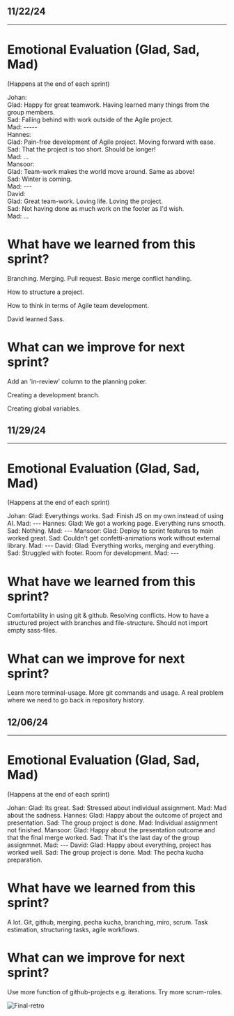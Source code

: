 ## 11/22/24

_____________________________________________


# Emotional Evaluation (Glad, Sad, Mad)
(Happens at the end of each sprint)

Johan:\
    Glad: Happy for great teamwork. Having learned many things from the group members.\
    Sad: Falling behind with work outside of the Agile project.\
    Mad: -----\
Hannes:\
    Glad: Pain-free development of Agile project. Moving forward with ease.\
    Sad: That the project is too short. Should be longer!\
    Mad: ...\
Mansoor:\
    Glad: Team-work makes the world move around. Same as above!\
    Sad: Winter is coming.\
    Mad: ---\
David:\
    Glad: Great team-work. Loving life. Loving the project.\
    Sad: Not having done as much work on the footer as I'd wish.\
    Mad: ...


# What have we learned from this sprint?

Branching. Merging. Pull request. Basic merge conflict handling.

How to structure a project.

How to think in terms of Agile team development.

David learned Sass.

# What can we improve for next sprint?

Add an 'in-review' column to the planning poker.

Creating a development branch.

Creating global variables.

## 11/29/24

_____________________________________________


# Emotional Evaluation (Glad, Sad, Mad)
(Happens at the end of each sprint)

Johan:
    Glad: Everythings works.
    Sad: Finish JS on my own instead of using AI.
    Mad: ---
Hannes:
    Glad: We got a working page. Everything runs smooth.
    Sad: Nothing.
    Mad: ---
Mansoor:
    Glad: Deploy to sprint features to main worked great.
    Sad: Couldn't get confetti-animations work without external library.
    Mad: ---
David:
    Glad: Everything works, merging and everything.
    Sad: Struggled with footer. Room for development.
    Mad: ---


# What have we learned from this sprint?
Comfortability in using git & github. Resolving conflicts.
How to have a structured project with branches and file-structure.
Should not import empty sass-files.

# What can we improve for next sprint?
Learn more terminal-usage.
More git commands and usage.
A real problem where we need to go back in repository history.


## 12/06/24

_____________________________________________


# Emotional Evaluation (Glad, Sad, Mad)
(Happens at the end of each sprint)

Johan:
    Glad: Its great.
    Sad: Stressed about individual assignment.
    Mad: Mad about the sadness.
Hannes:
    Glad: Happy about the outcome of project and presentation. 
    Sad: The group project is done.
    Mad: Individual assignment not finished.
Mansoor:
    Glad: Happy about the presentation outcome and that the final merge worked.
    Sad: That it's the last day of the group assignmnet.
    Mad: ---
David:
    Glad: Happy about everything, project has worked well.
    Sad: The group project is done.
    Mad: The pecha kucha preparation.


# What have we learned from this sprint?

A lot. Git, github, merging, pecha kucha, branching, miro, scrum.
Task estimation, structuring tasks, agile workflows. 

# What can we improve for next sprint?

Use more function of github-projects e.g. iterations.
Try more scrum-roles.

![Final-retro]()
